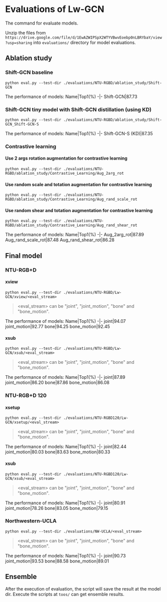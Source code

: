 # Evaluations of Lw-GCN

The command for evaluate models.

Unzip the files from `https://drive.google.com/file/d/1EwAZWIPSpX2WTYVBwvEoebp0nLBRYbaY/view?usp=sharing` into `evaluations/` directory for model evaluations.

## Ablation study

### Shift-GCN baseline

`python eval.py --test-dir ./evaluations/NTU-RGBD/ablation_study/Shift-GCN`

The performance of models:
Name|Top1(%)
-|-
Shift-GCN|87.73

### Shift-GCN tiny model with Shift-GCN distillation (using KD)

`python eval.py --test-dir ./evaluations/NTU-RGBD/ablation_study/Shift-GCN_Shift-GCN-S`

The performance of models:
Name|Top1(%)
-|-
Shift-GCN-S (KD)|87.35

### Contrastive learning

#### Use 2 args rotation augmentation for contrastive learning

`python eval.py --test-dir ./evaluations/NTU-RGBD/ablation_study/Contrastive_Learning/Aug_2arg_rot`

#### Use random scale and totation augmentation for contrastive learning

`python eval.py --test-dir ./evaluations/NTU-RGBD/ablation_study/Contrastive_Learning/Aug_rand_scale_rot`

#### Use random shear and totation augmentation for contrastive learning

`python eval.py --test-dir ./evaluations/NTU-RGBD/ablation_study/Contrastive_Learning/Aug_rand_shear_rot`

The performance of models:
Name|Top1(%)
-|-
Aug_2arg_rot|87.89
Aug_rand_scale_rot|87.48
Aug_rand_shear_rot|86.28

## Final model

### NTU-RGB+D

#### xview

`python eval.py --test-dir ./evaluations/NTU-RGBD/Lw-GCN/xview/<eval_stream>`

> <eval_stream> can be "joint", "joint_motion", "bone" and "bone_motion".

The performance of models:
Name|Top1(%)
-|-
joint|94.07
joint_motion|92.77
bone|94.25
bone_motion|92.45

#### xsub

`python eval.py --test-dir ./evaluations/NTU-RGBD/Lw-GCN/xsub/<eval_stream>`

> <eval_stream> can be "joint", "joint_motion", "bone" and "bone_motion".

The performance of models:
Name|Top1(%)
-|-
joint|87.89
joint_motion|86.20
bone|87.86
bone_motion|86.08

### NTU-RGB+D 120

#### xsetup

`python eval.py --test-dir ./evaluations/NTU-RGBD120/Lw-GCN/xsetup/<eval_stream>`

> <eval_stream> can be "joint", "joint_motion", "bone" and "bone_motion".

The performance of models:
Name|Top1(%)
-|-
joint|82.44
joint_motion|80.03
bone|83.63
bone_motion|80.33

#### xsub

`python eval.py --test-dir ./evaluations/NTU-RGBD120/Lw-GCN/xsub/<eval_stream>`

> <eval_stream> can be "joint", "joint_motion", "bone" and "bone_motion".

The performance of models:
Name|Top1(%)
-|-
joint|80.91
joint_motion|78.26
bone|83.05
bone_motion|79.15

### Northwestern-UCLA

`python eval.py --test-dir ./evaluations/NW-UCLA/<eval_stream>`

> <eval_stream> can be "joint", "joint_motion", "bone" and "bone_motion".

The performance of models:
Name|Top1(%)
-|-
joint|90.73
joint_motion|93.53
bone|88.58
bone_motion|89.01

## Ensemble

After the execution of evaluation, the script will save the result at the model dir. Execute the scripts at `toos/` can get ensemble results.

